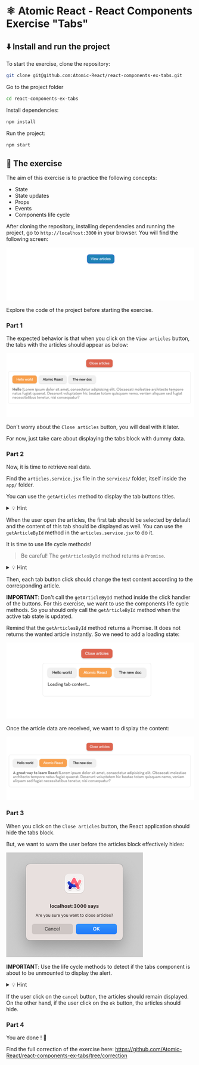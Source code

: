 # ⚛️ Atomic React - React Components Exercise "Tabs"

## ⬇️ Install and run the project

To start the exercise, clone the repository:

```bash
git clone git@github.com:Atomic-React/react-components-ex-tabs.git
```

Go to the project folder

```bash
cd react-components-ex-tabs
```

Install dependencies:

```bash
npm install
```

Run the project:

```bash
npm start
```

## 📝 The exercise

The aim of this exercise is to practice the following concepts:

* State
* State updates
* Props
* Events
* Components life cycle

After cloning the repository, installing dependencies and running the project, go to `http://localhost:3000` in your browser. You will find the following screen:

![Default view](docs/images/default_view.png)

Explore the code of the project before starting the exercise.

### Part 1

The expected behavior is that when you click on the `View articles` button, the tabs with the articles should appear as below:

![Tabs](docs/images/tabs.png)

Don't worry about the `Close articles` button, you will deal with it later.

For now, just take care about displaying the tabs block with dummy data.

### Part 2

Now, it is time to retrieve real data.

Find the `articles.service.jsx` file in the `services/` folder, itself inside the `app/` folder.

You can use the `getArticles` method to display the tab buttons titles.

<details>
 <summary>💡 Hint</summary>
 <p>
  The `getArticles` method returns the `id` of each article. Use it to trigger a `click` handler that will be used to get the article according to the `id` of the article's button the user clicked on.
 </p>
</details>

When the user open the articles, the first tab should be selected by default and the content of this tab should be displayed as well.  You can use the `getArticleById` method in the `articles.service.jsx` to do it.

It is time to use life cycle methods!

> Be careful! The `getArticlesById` method returns a `Promise`.

<details>
 <summary>💡 Hint</summary>
 <p>
  Use the `componentDidMount` method in the tabs component to retrieve an article by its id.
 </p>
</details>

Then, each tab button click should change the text content according to the corresponding article.

**IMPORTANT**: Don't call the `getArticleById` method inside the click handler of the buttons. For this exercise, we want to use the components life cycle methods. So you should only call the `getArticleById` method when the active tab state is updated.

Remind that the `getArticlesById` method returns a Promise. It does not returns the wanted article instantly. So we need to add a loading state:

![Changing tab loading](docs/images/changing_tab_loading.png)

Once the article data are received, we want to display the content:

![Changing tab content](docs/images/changing_tab_content.png)

### Part 3

When you click on the `Close articles` button, the React application should hide the tabs block.

But, we want to warn the user before the articles block effectively hides:

![On close alert](docs/images/on_close_articles.png)

**IMPORTANT**: Use the life cycle methods to detect if the tabs component is about to be unmounted to display the alert.

<details>
 <summary>💡 Hint</summary>
 <p>
  The method you are looking for is `componentWillUnmount`.
 </p>
</details>

If the user click on the `cancel` button, the articles should remain displayed. On the other hand, if the user click on the `ok` button, the articles should hide.

### Part 4

You are done ! 🎉

Find the full correction of the exercise here: <https://github.com/Atomic-React/react-components-ex-tabs/tree/correction>
